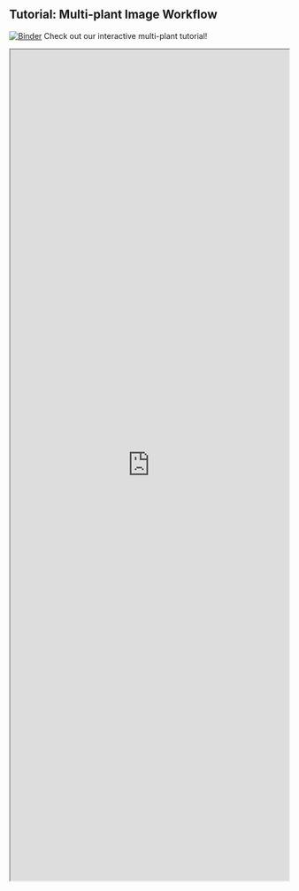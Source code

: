 ## Tutorial: Multi-plant Image Workflow


[![Binder](https://mybinder.org/badge_logo.svg)](https://mybinder.org/v2/gh/danforthcenter/plantcv-binder.git/master?filepath=notebooks/multi_plant_tutorial/multi_plant_tutorial.ipynb) Check out our interactive multi-plant tutorial! 

<iframe src="https://nbviewer.jupyter.org/github/danforthcenter/plantcv-binder/blob/master/notebooks/multi_plant_tutorial/multi_plant_tutorial.ipynb" width="100%" height="1500px"></iframe>
